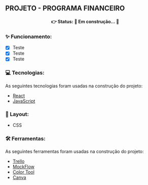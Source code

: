## PROJETO - PROGRAMA FINANCEIRO

<h4 align='center'>
👉 Status: 🚧 Em construção... 🚧
</h4>

### ✨ Funcionamento:

- [x] Teste
- [x] Teste
- [x] Teste

### 💻 Tecnologias:

As seguintes tecnologias foram usadas na construção do projeto:

- [React](https://pt-br.reactjs.org/)
- [JavaScript](https://www.javascript.com/)

### 🎨 Layout:

- CSS

### 🛠 Ferramentas:

As seguintes ferramentas foram usadas na construção do projeto:

- [Trello](https://trello.com/pt-BR)
- [MockFlow](https://mockflow.com/app/#Wireframe)
- [Color Tool](https://material.io/resources/color/#!/?view.left=0&view.right=0)
- [Canva](https://www.canva.com/)
